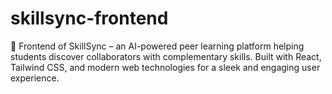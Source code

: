# skillsync-frontend
🚀 Frontend of SkillSync – an AI-powered peer learning platform helping students discover collaborators with complementary skills. Built with React, Tailwind CSS, and modern web technologies for a sleek and engaging user experience.
